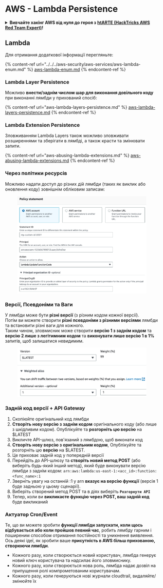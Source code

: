 # AWS - Lambda Persistence

<details>

<summary><strong>Вивчайте хакінг AWS від нуля до героя з</strong> <a href="https://training.hacktricks.xyz/courses/arte"><strong>htARTE (HackTricks AWS Red Team Expert)</strong></a><strong>!</strong></summary>

Інші способи підтримки HackTricks:

* Якщо ви хочете побачити **рекламу вашої компанії на HackTricks** або **завантажити HackTricks у форматі PDF**, перевірте [**ПЛАНИ ПІДТРИМКИ**](https://github.com/sponsors/carlospolop)!
* Отримайте [**офіційний PEASS & HackTricks мерч**](https://peass.creator-spring.com)
* Дізнайтеся про [**Сім'ю PEASS**](https://opensea.io/collection/the-peass-family), нашу колекцію ексклюзивних [**NFT**](https://opensea.io/collection/the-peass-family)
* **Приєднуйтесь до** 💬 [**групи Discord**](https://discord.gg/hRep4RUj7f) або [**групи telegram**](https://t.me/peass) або **слідкуйте** за нами на **Twitter** 🐦 [**@hacktricks_live**](https://twitter.com/hacktricks_live)**.**
* **Поділіться своїми хакерськими трюками, надсилайте PR до** [**HackTricks**](https://github.com/carlospolop/hacktricks) та [**HackTricks Cloud**](https://github.com/carlospolop/hacktricks-cloud) репозиторіїв.

</details>

## Lambda

Для отримання додаткової інформації перегляньте:

{% content-ref url="../../../aws-security/aws-services/aws-lambda-enum.md" %}
[aws-lambda-enum.md](../../../aws-security/aws-services/aws-lambda-enum.md)
{% endcontent-ref %}

### Lambda Layer Persistence

Можливо **внести/заднім числом шар для виконання довільного коду** при виконанні лямбди у прихований спосіб:

{% content-ref url="aws-lambda-layers-persistence.md" %}
[aws-lambda-layers-persistence.md](aws-lambda-layers-persistence.md)
{% endcontent-ref %}

### Lambda Extension Persistence

Зловживанням Lambda Layers також можливо зловживати розширеннями та зберігати в лямбді, а також красти та змінювати запити.

{% content-ref url="aws-abusing-lambda-extensions.md" %}
[aws-abusing-lambda-extensions.md](aws-abusing-lambda-extensions.md)
{% endcontent-ref %}

### Через політики ресурсів

Можливо надати доступ до різних дій лямбди (таких як виклик або оновлення коду) зовнішнім обліковим записам:

<figure><img src="../../../../.gitbook/assets/image (2) (1) (2) (2).png" alt=""><figcaption></figcaption></figure>

### Версії, Псевдоніми та Ваги

У лямбди може бути **різні версії** (з різним кодом кожної версії).\
Потім ви можете створити **різні псевдоніми з різними версіями** лямбди та встановити різні ваги для кожного.\
Таким чином, зловмисник може створити **версію 1 з заднім кодом** та **версію 2 лише з легітимним кодом** та **виконувати лише версію 1 в 1%** запитів, щоб залишатися невидимим.

<figure><img src="../../../../.gitbook/assets/image (2) (2).png" alt=""><figcaption></figcaption></figure>

### Задній код версії + API Gateway

1. Скопіюйте оригінальний код лямбди
2. **Створіть нову версію з заднім кодом** оригінального коду (або лише з шкідливим кодом). Опублікуйте та **розгорніть цю версію** на $LATEST
1. Викличте API-шлюз, пов'язаний з лямбдою, щоб виконати код
3. **Створіть нову версію з оригінальним кодом**, Опублікуйте та розгорніть цю **версію** на $LATEST.
1. Це приховає задній код у попередній версії
4. Перейдіть до API-шлюзу та **створіть новий метод POST** (або виберіть будь-який інший метод), який буде виконувати версію лямбди з заднім кодом: `arn:aws:lambda:us-east-1:<acc_id>:function:<func_name>:1`
1. Зверніть увагу на останній :1 у arn **вказує на версію функції** (версія 1 буде задньою у цьому сценарії).
5. Виберіть створений метод POST та в діях виберіть **`Розгорнути API`**
6. Тепер, коли ви **викликаєте функцію через POST, ваш задній код** буде викликаний

### Актуатор Cron/Event

Те, що ви можете зробити **функції лямбди запускати, коли щось відбувається або коли пройшов певний час**, робить лямбду гарним і поширеним способом отримання постійності та уникнення виявлення.\
Ось деякі ідеї, як зробити ваше **присутність в AWS більш прихованою, створюючи лямбди**.

* Кожного разу, коли створюється новий користувач, лямбда генерує новий ключ користувача та надсилає його зловмиснику.
* Кожного разу, коли створюється нова роль, лямбда надає дозвіл на припущення ролі компрометованим користувачам.
* Кожного разу, коли генеруються нові журнали cloudtrail, видаляйте/змінюйте їх
